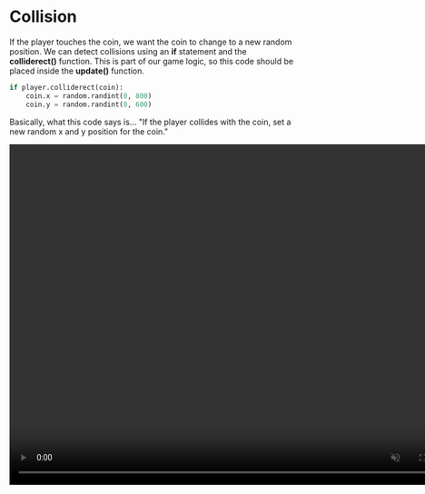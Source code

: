 # Collision

If the player touches the coin, we want the coin to change to a new random position. We can detect collisions using an **if** statement and the **colliderect()** function. This is part of our game logic, so this code should be placed inside the **update()** function.

```python
if player.colliderect(coin):
    coin.x = random.randint(0, 800)
    coin.y = random.randint(0, 600)
```

Basically, what this code says is... "If the player collides with the coin, set a new random x and y position for the coin."

<video width="800" height="600" autoplay muted loop>
  <source src="../images/grab_collision.mp4" type="video/mp4">
</video>